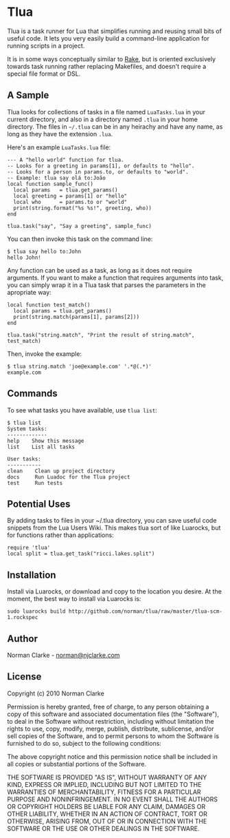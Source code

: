 # Tlua

Tlua is a task runner for Lua that simplifies running and reusing small bits of
useful code. It lets you very easily build a command-line application for
running scripts in a project.

It is in some ways conceptually similar to [Rake](http://rake.rubyforge.org/),
but is oriented exclusively towards task running rather replacing Makefiles,
and doesn't require a special file format or DSL.

## A Sample

Tlua looks for collections of tasks in a file named `LuaTasks.lua` in your
current directory, and also in a directory named `.tlua` in your home
directory.  The files in `~/.tlua` can be in any heirachy and have any name, as
long as they have the extension `.lua`.

Here's an example `LuaTasks.lua` file:

    --- A "hello world" function for tlua.
    -- Looks for a greeting in params[1], or defaults to "hello".
    -- Looks for a person in params.to, or defaults to "world".
    -- Example: tlua say olá to:João
    local function sample_func()
      local params   = tlua.get_params()
      local greeting = params[1] or "hello"
      local who      = params.to or "world"
      print(string.format("%s %s!", greeting, who))
    end

    tlua.task("say", "Say a greeting", sample_func)

You can then invoke this task on the command line:

    $ tlua say hello to:John
    hello John!

Any function can be used as a task, as long as it does not require arguments.
If you want to make a function that requires arguments into task, you can
simply wrap it in a Tlua task that parses the parameters in the apropriate way:

    local function test_match()
      local params = tlua.get_params()
      print(string.match(params[1], params[2]))
    end

    tlua.task("string.match", "Print the result of string.match", test_match)

Then, invoke the example:

    $ tlua string.match 'joe@example.com' '.*@(.*)'
    example.com

## Commands

To see what tasks you have available, use `tlua list`:

    $ tlua list
    System tasks:
    -------------
    help    Show this message
    list    List all tasks

    User tasks:
    -----------
    clean    Clean up project directory
    docs     Run Luadoc for the Tlua project
    test     Run tests

## Potential Uses

By adding tasks to files in your ~/.tlua directory, you can save useful code
snippets from the Lua Users Wiki. This makes tlua sort of like Luarocks, but
for functions rather than applications:

    require 'tlua'
    local split = tlua.get_task("ricci.lakes.split")

## Installation

Install via Luarocks, or download and copy to the location you desire. At the
moment, the best way to install via Luarocks is:

    sudo luarocks build http://github.com/norman/tlua/raw/master/tlua-scm-1.rockspec

## Author

Norman Clarke - norman@njclarke.com

## License

Copyright (c) 2010 Norman Clarke

Permission is hereby granted, free of charge, to any person obtaining a copy of
this software and associated documentation files (the "Software"), to deal in
the Software without restriction, including without limitation the rights to
use, copy, modify, merge, publish, distribute, sublicense, and/or sell copies
of the Software, and to permit persons to whom the Software is furnished to do
so, subject to the following conditions:

The above copyright notice and this permission notice shall be included in all
copies or substantial portions of the Software.

THE SOFTWARE IS PROVIDED "AS IS", WITHOUT WARRANTY OF ANY KIND, EXPRESS OR
IMPLIED, INCLUDING BUT NOT LIMITED TO THE WARRANTIES OF MERCHANTABILITY,
FITNESS FOR A PARTICULAR PURPOSE AND NONINFRINGEMENT. IN NO EVENT SHALL THE
AUTHORS OR COPYRIGHT HOLDERS BE LIABLE FOR ANY CLAIM, DAMAGES OR OTHER
LIABILITY, WHETHER IN AN ACTION OF CONTRACT, TORT OR OTHERWISE, ARISING FROM,
OUT OF OR IN CONNECTION WITH THE SOFTWARE OR THE USE OR OTHER DEALINGS IN THE
SOFTWARE.
